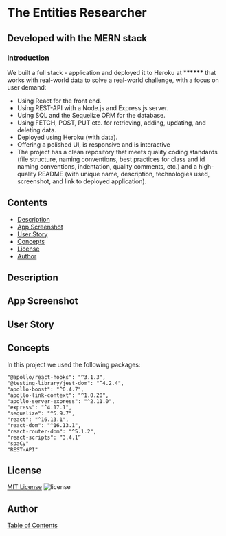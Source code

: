 # The Entities Researcher

## Developed with the MERN stack

### Introduction

We built a full stack - application and deployed it to Heroku at \***\*\*\*\*\*** that works with real-world data to solve a real-world challenge, with a focus on user demand:

- Using React for the front end.
- Using REST-API with a Node.js and Express.js server.
- Using SQL and the Sequelize ORM for the database.
- Using FETCH, POST, PUT etc. for retrieving, adding, updating, and deleting data.
- Deployed using Heroku (with data).
- Offering a polished UI, is responsive and is interactive
- The project has a clean repository that meets quality coding standards (file structure, naming conventions, best practices for class and id naming conventions, indentation, quality comments, etc.) and a high-quality README (with unique name, description, technologies used, screenshot, and link to deployed application).

## Contents

- [Description](#Description)
- [App Screenshot](#App-Screenshot)
- [User Story](#User-Story)
- [Concepts](#Concepts)
- [License](#License)
- [Author](#Author)

## Description

## App Screenshot

## User Story

## Concepts

In this project we used the following packages:

```text
"@apollo/react-hooks": "^3.1.3",
"@testing-library/jest-dom": "^4.2.4",
"apollo-boost": "^0.4.7",
"apollo-link-context": "^1.0.20",
"apollo-server-express": "^2.11.0",
"express": "^4.17.1",
"sequelize": "^5.9.7",
"react": "^16.13.1",
"react-dom": "^16.13.1",
"react-router-dom": "^5.1.2",
"react-scripts": “3.4.1”
"spaCy"
"REST-API"
```

## License

[MIT License](./LICENSE)
![license](https://img.shields.io/badge/License-MIT-blue)

## Author

[Table of Contents](#Contents)
